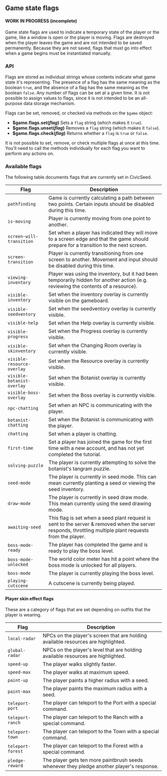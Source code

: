 ## Game state flags

#### WORK IN PROGRESS (incomplete)

Game state flags are used to indicate a temporary state of the player or the game, like a window is open or the player is moving. Flags are destroyed when the player leaves the game and are not intended to be saved permanently. Because they are not saved, flags that must go into effect when a game begins must be instantiated manually.

### API

Flags are stored as individual strings whose contents indicate what game state it's representing. The presence of a flag has the same meaning as the boolean `true`, and the absence of a flag has the same meaning as the boolean `false`. Any number of flags can be set at a given time. It is not possible to assign values to flags, since it is not intended to be an all-purpose data storage mechanism.

Flags can be set, removed, or checked via methods on the `$game` object:

- **$game.flags.set(_flag_)** Sets a `flag` string (which makes it `true`).
- **$game.flags.unset(_flag_)** Removes a `flag` string (which makes it `false`).
- **$game.flags.check(_flag_)** Returns whether a `flag` is `true` or `false`.

It is not possible to set, remove, or check multiple flags at once at this time. You'll need to call the methods individually for each flag you want to perform any actions on.

### Available flags

The following table documents flags that are currently set in CivicSeed.

| Flag          | Description   |
| ------------- | ------------- |
| `pathfinding` | Game is currently calculating a path between two points. Certain inputs should be disabled during this time. |
| `is-moving`   | Player is currently moving from one point to another. |
| `screen-will-transition` | Set when a player has indicated they will move to a screen edge and that the game should prepare for a transition to the next screen. |
| `screen-transition` | Player is currently transitioning from one screen to another. Movement and input should be disabled during this time. |
| `viewing-inventory` | Player was using the inventory, but it had been temporarily hidden for another action (e.g. reviewing the contents of a resource).|
| `visible-inventory` | Set when the inventory overlay is currently visible on the gameboard.|
| `visible-seedventory` | Set when the seedventory overlay is currently visible.|
| `visible-help` | Set when the Help overlay is currently visible. |
| `visible-progress` | Set when the Progress overlay is currently visible.|
| `visible-skinventory` | Set when the Changing Room overlay is currently visible.|
| `visible-resource-overlay` | Set when the Resource overlay is currently visible. |
| `visible-botanist-overlay` | Set when the Botanist overlay is currently visible. |
| `visible-boss-overlay` | Set when the Boss overlay is currently visible. |
| `npc-chatting` | Set when an NPC is communicating with the player.|
| `botanist-chatting` | Set when the Botanist is communicating with the player.|
| `chatting`     | Set when a player is chatting. |
| `first-time`   | Set a player has joined the game for the first time with a new account, and has not yet completed the tutorial.|
| `solving-puzzle` | The player is currently attempting to solve the botanist's tangram puzzle.|
| `seed-mode` | The player is currently in seed mode. This can mean currently planting a seed or viewing the seed inventory.|
| `draw-mode` | The player is currently in seed draw mode. This mean currently using the seed drawing mode.|
| `awaiting-seed` | This flag is set when a seed plant request is sent to the server & removed when the server responds, throttling multiple plant requests from the player. |
| `boss-mode-ready` | The player has completed the game and is ready to play the boss level. |
| `boss-mode-unlocked` | The world color meter has hit a point where the boss mode is unlocked for all players. |
| `boss-mode` | The player is currently playing the boss level. |
| `playing-cutscene` | A cutscene is currently being played. |

#### Player skin effect flags

These are a category of flags that are set depending on outfits that the player is wearing.

| Flag          | Description   |
| ------------- | ------------- |
| `local-radar`  | NPCs on the player's screen that are holding available resources are highlighted.|
| `global-radar` | NPCs on the player's level that are holding available resources are highlighted.|
| `speed-up`     | The player walks slightly faster.|
| `speed-max`    | The player walks at maximum speed.|
| `paint-up`     | The player paints a higher radius with a seed.|
| `paint-max`    | The player paints the maximum radius with a seed.|
| `teleport-port` | The player can teleport to the Port with a special command.|
| `teleport-ranch` | The player can teleport to the Ranch with a special command.|
| `teleport-town` | The player can teleport to the Town with a special command.|
| `teleport-forest` | The player can teleport to the Forest with a special command.|
| `pledge-reward` | The player gets ten more paintbrush seeds whenever they pledge another player's response. |

